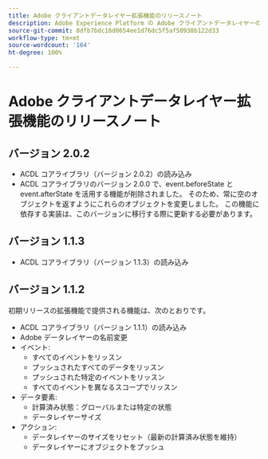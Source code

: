 ```yaml
---
title: Adobe クライアントデータレイヤー拡張機能のリリースノート
description: Adobe Experience Platform の Adobe クライアントデータレイヤーのタグ拡張機能についての最新のリリースノートです。
source-git-commit: 8dfb7bdc16d0654ee1d76dc5f5af50938b122d33
workflow-type: tm+mt
source-wordcount: '164'
ht-degree: 100%

---
```


# Adobe クライアントデータレイヤー拡張機能のリリースノート

## バージョン 2.0.2

* ACDL コアライブラリ（バージョン 2.0.2）の読み込み
* ACDL コアライブラリのバージョン 2.0.0 で、event.beforeState と event.afterState を活用する機能が削除されました。 そのため、常に空のオブジェクトを返すようにこれらのオブジェクトを変更しました。 この機能に依存する実装は、このバージョンに移行する際に更新する必要があります。

## バージョン 1.1.3

* ACDL コアライブラリ（バージョン 1.1.3）の読み込み

## バージョン 1.1.2

初期リリースの拡張機能で提供される機能は、次のとおりです。

* ACDL コアライブラリ（バージョン 1.1.1）の読み込み
* Adobe データレイヤーの名前変更
* イベント:
   * すべてのイベントをリッスン
   * プッシュされたすべてのデータをリッスン
   * プッシュされた特定のイベントをリッスン
   * すべてのイベントを異なるスコープでリッスン
* データ要素:
   * 計算済み状態：グローバルまたは特定の状態
   * データレイヤーサイズ
* アクション:
   * データレイヤーのサイズをリセット（最新の計算済み状態を維持）
   * データレイヤーにオブジェクトをプッシュ
